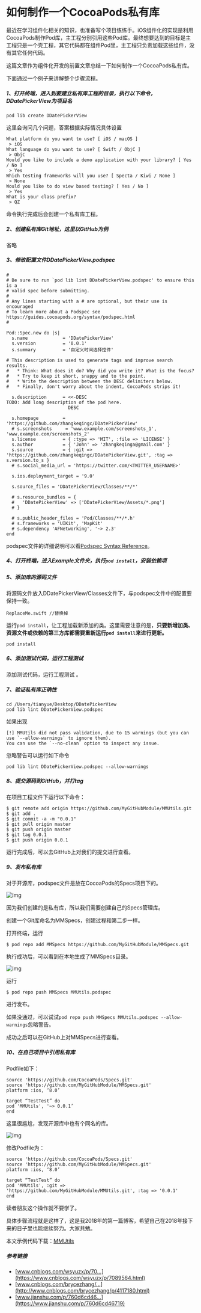 # 如何制作一个CocoaPods私有库

最近在学习组件化相关的知识，也准备写个项目练练手。iOS组件化的实现是利用CocoaPods制作Pod库，主工程分别引用这些Pod库。最终想要达到的目标是主工程只是一个壳工程，其它代码都在组件Pod里，主工程只负责加载这些组件，没有其它任何代码。

这篇文章作为组件化开发的前置文章总结一下如何制作一个CocoaPods私有库。

下面通过一个例子来讲解整个步骤流程。

##### 1、打开终端，进入到要建立私有库工程的目录，执行以下命令，DDatePickerView为项目名

```
pod lib create DDatePickerView
```

这里会询问几个问题，答案根据实际情况具体设置

```
What platform do you want to use? [ iOS / macOS ]
 > iOS
What language do you want to use? [ Swift / ObjC ]
 > ObjC 
Would you like to include a demo application with your library? [ Yes / No ]
 > Yes
Which testing frameworks will you use? [ Specta / Kiwi / None ]
 > None
Would you like to do view based testing? [ Yes / No ]
 > Yes 
What is your class prefix?
 > QZ
```

命令执行完成后会创建一个私有库工程。

##### 2、创建私有库Git地址，这里以GitHub为例

省略

##### 3、修改配置文件DDatePickerView.podspec

```
#
# Be sure to run `pod lib lint DDatePickerView.podspec' to ensure this is a
# valid spec before submitting.
#
# Any lines starting with a # are optional, but their use is encouraged
# To learn more about a Podspec see https://guides.cocoapods.org/syntax/podspec.html
#

Pod::Spec.new do |s|
  s.name             = 'DDatePickerView'
  s.version          = '0.0.1'
  s.summary          = '自定义时间选择控件'

# This description is used to generate tags and improve search results.
#   * Think: What does it do? Why did you write it? What is the focus?
#   * Try to keep it short, snappy and to the point.
#   * Write the description between the DESC delimiters below.
#   * Finally, don't worry about the indent, CocoaPods strips it!

  s.description      = <<-DESC
TODO: Add long description of the pod here.
                       DESC

  s.homepage         = 'https://github.com/zhangkeqingc/DDatePickerView'
  # s.screenshots     = 'www.example.com/screenshots_1', 'www.example.com/screenshots_2'
  s.license          = { :type => 'MIT', :file => 'LICENSE' }
  s.author           = { 'John' => 'zhangkeqinga@gmail.com' }
  s.source           = { :git => 'https://github.com/zhangkeqingc/DDatePickerView.git', :tag => s.version.to_s }
  # s.social_media_url = 'https://twitter.com/<TWITTER_USERNAME>'

  s.ios.deployment_target = '9.0'

  s.source_files = 'DDatePickerView/Classes/**/*'
  
  # s.resource_bundles = {
  #   'DDatePickerView' => ['DDatePickerView/Assets/*.png']
  # }

  # s.public_header_files = 'Pod/Classes/**/*.h'
  # s.frameworks = 'UIKit', 'MapKit'
  # s.dependency 'AFNetworking', '~> 2.3'
end
```

podspec文件的详细说明可以看[Podspec Syntax Reference](http://guides.cocoapods.org/syntax/podspec.html)。

##### 4、打开终端，进入Example文件夹，执行`pod install`，安装依赖项

##### 5、添加库的源码文件

将源码文件放入DDatePickerView/Classes文件下，与podspec文件中的配置要保持一致。

```
ReplaceMe.swift //替换掉
```

运行`pod install`，让工程加载新添加的类。这里需要注意的是，**只要新增加类、资源文件或依赖的第三方库都需要重新运行`pod install`来进行更新。**

```
pod install
```

##### 6、添加测试代码，运行工程测试

添加测试代码，运行工程测试 。

##### 7、验证私有库正确性

```
cd /Users/tianyue/Desktop/DDatePickerView
pod lib lint DDatePickerView.podspec
```

如果出现

```
[!] MMUtils did not pass validation, due to 15 warnings (but you can use `--allow-warnings` to ignore them).
You can use the `--no-clean` option to inspect any issue.
```

忽略警告可以运行如下命令

```
pod lib lint DDatePickerView.podspec --allow-warnings
```

##### 8、提交源码到GitHub，并打tag

在项目工程文件下运行以下命令：

```
$ git remote add origin https://github.com/MyGitHubModule/MMUtils.git
$ git add .
$ git commit -a -m "0.0.1"
$ git pull origin master
$ git push origin master
$ git tag 0.0.1
$ git push origin 0.0.1
```

运行完成后，可以去GitHub上对我们的提交进行查看。

##### 9、发布私有库

对于开源库，podspec文件是放在CocoaPods的Specs项目下的。

![img](https://user-gold-cdn.xitu.io/2018/4/10/162b03a806696148?)

因为我们创建的是私有库，所以我们需要创建自己的Specs管理库。

创建一个Git库命名为MMSpecs，创建过程和第二步一样。

打开终端，运行

```
$ pod repo add MMSpecs https://github.com/MyGitHubModule/MMSpecs.git
```

执行成功后，可以看到在本地生成了MMSpecs目录。

![img](https://user-gold-cdn.xitu.io/2018/4/10/162b03a806745850?)

运行

```
$ pod repo push MMSpecs MMUtils.podspec 
```

进行发布。

如果没通过，可以试试`pod repo push MMSpecs MMUtils.podspec --allow-warnings`忽略警告。

成功之后可以在GitHub上对MMSpecs进行查看。

##### 10、在自己项目中引用私有库

Podfile如下：

```
source 'https://github.com/CocoaPods/Specs.git'
source 'https://github.com/MyGitHubModule/MMSpecs.git'
platform :ios, ‘8.0’

target “TestTest” do
pod 'MMUtils', '~> 0.0.1’
end
```

这里很尴尬，发现开源库中也有个同名的库。

![img](https://user-gold-cdn.xitu.io/2018/4/10/162b03a80679e1d8?)

修改Podfile为：

```
source 'https://github.com/CocoaPods/Specs.git'
source 'https://github.com/MyGitHubModule/MMSpecs.git'
platform :ios, ‘8.0’

target “TestTest” do
pod 'MMUtils', :git => 'https://github.com/MyGitHubModule/MMUtils.git', :tag => '0.0.1'
end
```

读者朋友这个操作就不要学了。

具体步骤流程就是这样了，这是我2018年的第一篇博客，希望自己在2018年接下来的日子里也能继续努力。大家共勉。

本文示例代码下载：[MMUtils](https://github.com/MyGitHubModule/MMUtils)

##### 参考链接

- [www.cnblogs.com/wsyuzx/p/70…](https://www.cnblogs.com/wsyuzx/p/7089564.html)
- [www.cnblogs.com/brycezhang/…](http://www.cnblogs.com/brycezhang/p/4117180.html)
- [www.jianshu.com/p/760d6cd46…](https://www.jianshu.com/p/760d6cd46719)